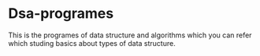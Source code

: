 # Dsa-programes
This is the programes of data structure and algorithms which you can refer which studing basics about types of data structure.
